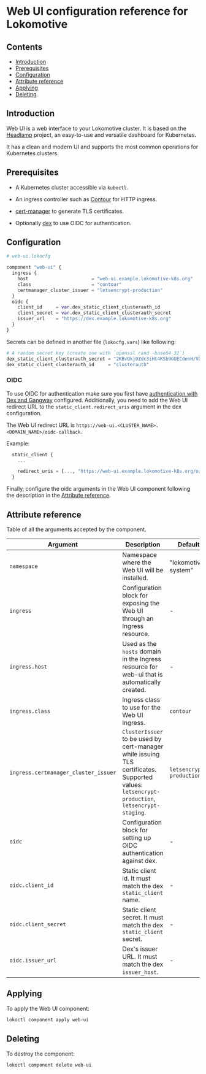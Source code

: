 # Web UI configuration reference for Lokomotive

## Contents

* [Introduction](#introduction)
* [Prerequisites](#prerequisites)
* [Configuration](#configuration)
* [Attribute reference](#attribute-reference)
* [Applying](#applying)
* [Deleting](#deleting)

## Introduction

Web UI is a web interface to your Lokomotive cluster. It is based on the
[Headlamp](https://github.com/kinvolk/headlamp) project, an easy-to-use and
versatile dashboard for Kubernetes.

It has a clean and modern UI and supports the most common operations for
Kubernetes clusters.

## Prerequisites

* A Kubernetes cluster accessible via `kubectl`.

* An ingress controller such as [Contour](contour.md) for HTTP ingress.

* [cert-manager](cert-manager.md) to generate TLS certificates.

* Optionally [dex](dex.md) to use OIDC for authentication.

## Configuration

```tf
# web-ui.lokocfg

component "web-ui" {
  ingress {
    host                       = "web-ui.example.lokomotive-k8s.org"
    class                      = "contour"
    certmanager_cluster_issuer = "letsencrypt-production"
  }
  oidc {
    client_id     = var.dex_static_client_clusterauth_id
    client_secret = var.dex_static_client_clusterauth_secret
    issuer_url    = "https://dex.example.lokomotive-k8s.org"
  }
}
```

Secrets can be defined in another file (`lokocfg.vars`) like following:

```tf
# A random secret key (create one with `openssl rand -base64 32`)
dex_static_client_clusterauth_secret = "2KBvQkjOZdc3iHt4KSb9GUECdenH/VDl04TwMdSyPcs="
dex_static_client_clusterauth_id     = "clusterauth"
```

### OIDC

To use OIDC for authentication make sure you first have [authentication with
Dex and Gangway](../../how-to-guides/authentication-with-dex-gangway.md)
configured. Additionally, you need to add the Web UI redirect URL to the
`static_client.redirect_uris` argument in the dex configuration.

The Web UI redirect URL is `https://web-ui.<CLUSTER_NAME>.<DOMAIN_NAME>/oidc-callback`.

Example:

```tf
  static_client {
    ...

    redirect_uris = [..., "https://web-ui.example.lokomotive-k8s.org/oidc-callback"]
  }
```

Finally, configure the oidc arguments in the Web UI component following the
description in the [Attribute reference](#attribute-reference).

## Attribute reference

Table of all the arguments accepted by the component.

| Argument                             | Description                                                                                                                                   | Default                  | Type   | Required |
|--------------------------------------|-----------------------------------------------------------------------------------------------------------------------------------------------|--------------------------|--------|----------|
| `namespace`                          | Namespace where the Web UI will be installed.                                                                                                 | "lokomotive-system"      | string | false    |
| `ingress`                            | Configuration block for exposing the Web UI through an Ingress resource.                                                                      | -                        | block  | false    |
| `ingress.host`                       | Used as the `hosts` domain in the Ingress resource for web-ui that is automatically created.                                                  | -                        | string | true     |
| `ingress.class`                      | Ingress class to use for the Web UI Ingress.                                                                                                  | `contour`                | string | false    |
| `ingress.certmanager_cluster_issuer` | `ClusterIssuer` to be used by cert-manager while issuing TLS certificates. Supported values: `letsencrypt-production`, `letsencrypt-staging`. | `letsencrypt-production` | string | false    |
| `oidc`                               | Configuration block for setting up OIDC authentication against dex.                                                                           | -                        | block  | false    |
| `oidc.client_id`                     | Static client id. It must match the dex `static_client` name.                                                                                 | -                        | string | true     |
| `oidc.client_secret`                 | Static client secret. It must match the dex `static_client` secret.                                                                           | -                        | string | true     |
| `oidc.issuer_url`                    | Dex's issuer URL. It must match the dex `issuer_host`.                                                                                        | -                        | string | true     |

## Applying

To apply the Web UI component:

```bash
lokoctl component apply web-ui
```

## Deleting

To destroy the component:

```bash
lokoctl component delete web-ui
```

